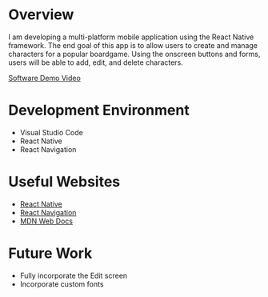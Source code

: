 # Overview

I am developing a multi-platform mobile application using the React Native framework. The end goal of this app is to allow users to create and manage characters for a popular boardgame.
Using the onscreen buttons and forms, users will be able to add, edit, and delete characters.

[Software Demo Video](https://youtu.be/SolUYz2uDfE)

# Development Environment

* Visual Studio Code
* React Native
* React Navigation

# Useful Websites

* [React Native](https://reactnative.dev/)
* [React Navigation](https://reactnavigation.org/)
* [MDN Web Docs](https://developer.mozilla.org/en-US/docs/Web/JavaScript)


# Future Work

* Fully incorporate the Edit screen
* Incorporate custom fonts
